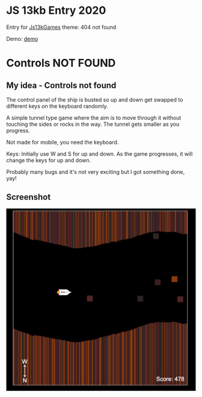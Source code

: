 # JS 13kb Entry 2020

Entry for [Js13kGames](https://js13kgames.com/) theme: 404 not found

Demo: [demo](https://runningdeveloper.github.io/js13k2020/)

# Controls NOT FOUND

## My idea - Controls not found

The control panel of the ship is busted so up and down get swapped to different keys on the keyboard randomly.

A simple tunnel type game where the aim is to move through it without touching the sides or rocks in the way. The tunnel gets smaller as you progress.

Not made for mobile, you need the keyboard.

Keys: Initially use W and S for up and down. As the game progresses, it will change the keys for up and down.

Probably many bugs and it's not very exciting but I got something done, yay!

## Screenshot

![screenshot](screen1.jpg)